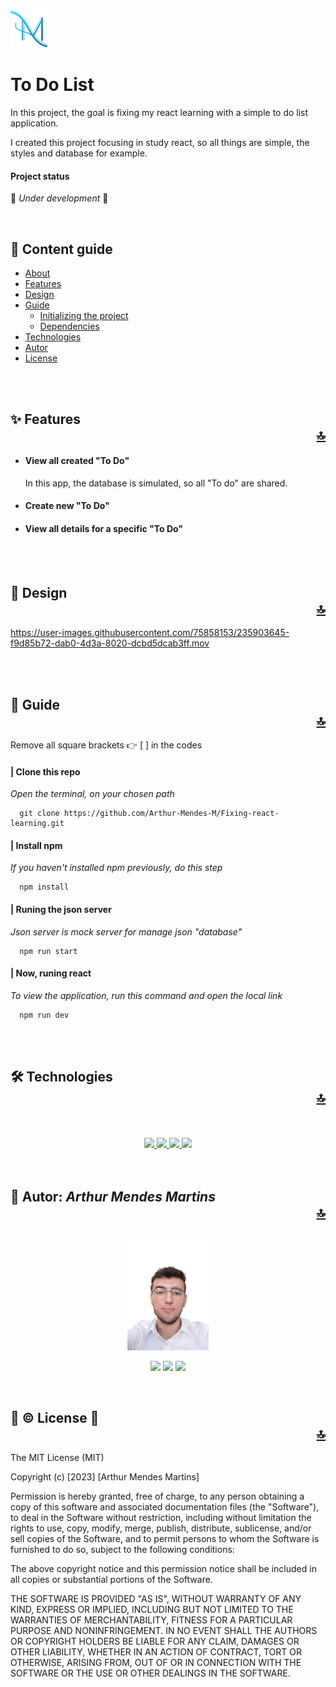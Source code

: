 <img src="./githubAssets/logoAzul.svg" alt="Personal logo" id="about" width="60" />
<h1>To Do List</h1>

<p>
  In this project, the goal is fixing my react learning with a simple to do list application.

  I created this project focusing in study react, so all things are simple, the styles and database for example.
</p>

<h4>Project status</h4>

🚧 <i>Under development</i> 🚧
<!-- :confetti_ball: <i>Finshed</i> :confetti_ball: -->
<!-- https://github.com/markdown-templates/markdown-emojis -->
<br />
<h2>👣 Content guide</h2>

* [About](#about)
* [Features](#features)
* [Design](#design)
* [Guide](#guide)
  * [Initializing the project](#initializing)
  * [Dependencies](#dependencies)
* [Technologies](#technologies)
* [Autor](#autor)
* [License](#license)

<br />
<br />

<h2 id="features">
  ✨ Features
  <div align="right"><a href="#about">🔝</a></div>
</h2>

<ul>
  <li>
    <h4>View all created "To Do"</h4>
    <p>In this app, the database is simulated, so all "To do" are shared.</p>
  </li>

  <li>
    <h4>Create new "To Do"</h4>
  </li>

  <li>
    <h4>View all details for a specific "To Do"</h4>
  </li>
</ul>

<br />
<br />

<h2 id="design">
  🎨 Design
  <div align="right"><a href="#about">🔝</a></div>  
</h2>

<div>
  

https://user-images.githubusercontent.com/75858153/235903645-f9d85b72-dab0-4d3a-8020-dcbd5dcab3ff.mov


</div>

<br />
<br />

<div>
  <h2 id="guide">
    🧭 Guide
    <div align="right"><a href="#about">🔝</a></div>
  </h2>
</div>
<p>Remove all square brackets 👉 [ ] in the codes<p>


<h4 id="initializing">| Clone this repo</h4>
<p><i>Open the terminal, on your chosen path</i></p>

```
  git clone https://github.com/Arthur-Mendes-M/Fixing-react-learning.git
```

<h4>| Install npm</h4>
<p><i>If you haven't installed npm previously, do this step</i></p>

```
  npm install
```

<h4 id="dependencies">| Runing the json server</h4>
<p><i>Json server is mock server for manage json "database"</i></p>

```
  npm run start
```

<h4>| Now, runing react</h4>
<p><i>To view the application, run this command and open the local link</i></p>

```
  npm run dev
```

<br />
<br />

<h2 id="technologies">
  🛠 Technologies
  <div align="right"><a href="#about">🔝</a></div>
</h2>

<br />
<br />

<div align="center">
  <a href="google.com">
    <img src="https://cdn.jsdelivr.net/gh/devicons/devicon/icons/html5/html5-original.svg" width="50"/>
  </a> 
  <a href="google.com">
    <img src="https://cdn.jsdelivr.net/gh/devicons/devicon/icons/sass/sass-original.svg" width="50"/> 
  </a> 
  <a href="google.com">
    <img src="https://cdn.jsdelivr.net/gh/devicons/devicon/icons/javascript/javascript-original.svg" width="50"/> 
  </a> 
  <a href="google.com">
    <img src="https://cdn.jsdelivr.net/gh/devicons/devicon/icons/react/react-original-wordmark.svg" width="50"/> 
  </a> 
</div>

<br />
<br />

<h2 id="autor">
  🥷 Autor: <i>Arthur Mendes Martins</i>
  <div align="right"><a href="#about">🔝</a></div>
</h2>

<div align="center"><br/>
  <img src="./githubAssets/profilePhoto.png" alt="Autor: Arthur Mendes" width="130" />

  <br />

  <a href="mailto:arthurmendesmartins0105@gmail.com" target="_blank"/><img src="https://img.shields.io/badge/Gmail-1f1f1f?style=for-the-badge&logo=gmail&logoColor=white"></a>
  <a href="https://www.linkedin.com/in/arthur-mendes-martins-b7ba6a1b8" target="_blank">  <img src="https://img.shields.io/badge/LinkedIn-0077B5?style=for-the-badge&logo=linkedin&logoColor=white"/></a>
  <a href="https://www.instagram.com/arthurm_mendes/" target="_blank"><img src="https://img.shields.io/badge/Instagram-E4405F?style=for-the-badge&logo=instagram&logoColor=white"/></a>
</div>

<br />

<h2 id="license">
  🚨 © License 🚨
  <div align="right"><a href="#about">🔝</a></div>
</h2>

The MIT License (MIT)

Copyright (c) [2023] [Arthur Mendes Martins]

Permission is hereby granted, free of charge, to any person obtaining a copy of
this software and associated documentation files (the "Software"), to deal in
the Software without restriction, including without limitation the rights to
use, copy, modify, merge, publish, distribute, sublicense, and/or sell copies of
the Software, and to permit persons to whom the Software is furnished to do so,
subject to the following conditions:

The above copyright notice and this permission notice shall be included in all
copies or substantial portions of the Software.

THE SOFTWARE IS PROVIDED "AS IS", WITHOUT WARRANTY OF ANY KIND, EXPRESS OR
IMPLIED, INCLUDING BUT NOT LIMITED TO THE WARRANTIES OF MERCHANTABILITY, FITNESS
FOR A PARTICULAR PURPOSE AND NONINFRINGEMENT. IN NO EVENT SHALL THE AUTHORS OR
COPYRIGHT HOLDERS BE LIABLE FOR ANY CLAIM, DAMAGES OR OTHER LIABILITY, WHETHER
IN AN ACTION OF CONTRACT, TORT OR OTHERWISE, ARISING FROM, OUT OF OR IN
CONNECTION WITH THE SOFTWARE OR THE USE OR OTHER DEALINGS IN THE SOFTWARE.
